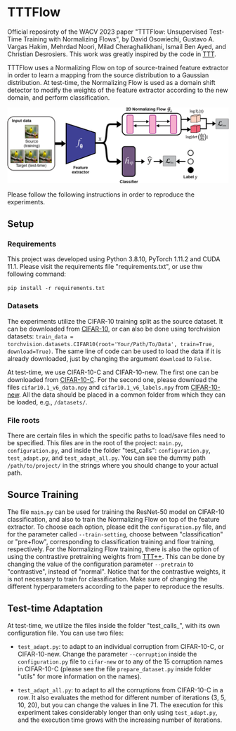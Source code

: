 # TTTFlow

Official reposiroty of the WACV 2023 paper "TTTFlow: Unsupervised Test-Time Training with Normalizing Flows", by David Osowiechi, Gustavo A. Vargas Hakim, Mehrdad Noori, Milad Cheraghalikhani, Ismail Ben Ayed, and Christian Desrosiers.
This work was greatly inspired by the code in [TTT](https://github.com/yueatsprograms/ttt_cifar_release).

TTTFlow uses a Normalizing Flow on top of source-trained feature extractor in order to learn a mapping from the source distribution to a Gaussian distribution. At test-time, the Normalizing Flow is used as a domain shift detector to modify the weights of the feature extractor according to the new domain, and perform classification. 

![Diagram](https://github.com/GustavoVargasHakim/TTTFlow/blob/master/TTTFlow.png)

Please follow the following instructions in order to reproduce the experiments.

## Setup 

### Requirements

This project was developed using Python 3.8.10, PyTorch 1.11.2 and CUDA 11.1. Please visit the requirements
file "requirements.txt", or use thw following command:

`pip install -r requirements.txt`

### Datasets

The experiments utilize the CIFAR-10 training split as the source dataset. It can be downloaded from 
[CIFAR-10](https://www.cs.toronto.edu/~kriz/cifar-10-python.tar.gz), or can also be done using torchvision
datasets: `train_data = torchvision.datasets.CIFAR10(root='Your/Path/To/Data', train=True, download=True)`.
The same line of code can be used to load the data if it is already downloaded, just by changing the
argument `download` to `False`.

At test-time, we use CIFAR-10-C and CIFAR-10-new. The first one can be downloaded from [CIFAR-10-C](
https://zenodo.org/record/2535967#.YzHFMXbMJPY). For the second one, please download the files 
`cifar10.1_v6_data.npy` and `cifar10.1_v6_labels.npy` from [CIFAR-10-new](https://github.com/modestyachts/CIFAR-10.1/tree/master/datasets).
All the data should be placed in a common folder from which they can be loaded, e.g., `/datasets/`.

### File roots

There are certain files in which the specific paths to load/save files need to be specified. This files are in the root of the project: `main.py`, `configuration.py`, and inside the folder "test_calls": `configuration.py`, `test_adapt.py`, and `test_adapt_all.py`. You can see the dummy path `/path/to/project/` in the strings where you should change to your actual path.

## Source Training

The file `main.py` can be used for training the ResNet-50 model on CIFAR-10 classification, and also to train the Normalizing Flow on top of the feature extractor. To choose each option, please edit the `configuration.py` file, and for the parameter called `--train-setting`, choose between "classification" or "pre+flow", corresponding to classification training and flow training, respectively. For the Normalizing Flow training, there is also the option of using the contrastive pretraining weights from [TTT++](https://github.com/vita-epfl/ttt-plus-plus). This can be done by changing the value of the configuration parameter `--pretrain` to "contrastive", instead of "normal". Notice that for the contrastive weights, it is not necessary to train for classification. Make sure of changing the different hyperparameters according to the paper to reproduce the results. 

## Test-time Adaptation

At test-time, we utilize the files inside the folder "test_calls_", with its own configuration file. You can use two files:

- `test_adapt.py`: to adapt to an individual corruption from CIFAR-10-C, or CIFAR-10-new. Change the parameter `--corruption` inside the `configuration.py` file to `cifar-new` or to any of the 15 corruption names in CIFAR-10-C (please see the file `prepare_dataset.py` inside folder "utils" for more information on the names).

- `test_adapt_all.py`: to adapt to all the corruptions from CIFAR-10-C in a row. It also evaluates the method for different number of iterations (3, 5, 10, 20), but you can change the values in line 71. The execution for this experiment takes considerably longer than only using `test_adapt.py`, and the execution time grows with the increasing number of iterations. 
